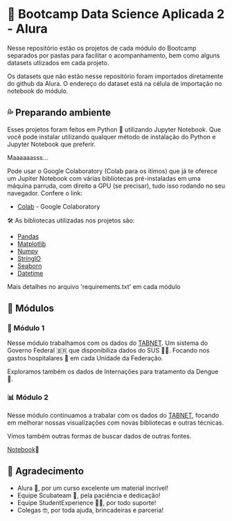 # :diving_mask: Bootcamp Data Science Aplicada 2 - Alura 
Nesse repositório estão os projetos de cada módulo do Bootcamp separados por pastas para facilitar o acompanhamento, bem como alguns datasets utlizados em cada projeto.

Os datasets que não estão nesse repositório foram importados diretamente do github da Alura. O endereço do dataset está na célula de importação no notebook do módulo.


## :sweat_drops: Preparando ambiente
Esses projetos foram feitos em Python :snake: utilizando Jupyter Notebook. Que você pode instalar utilizando qualquer método de instalação do Python e Jupyter Notebook que preferir. 

Maaaaaasss...

Pode usar o Google Colaboratory (Colab para os ítimos) que já te oferece um Jupiter Notebook com várias bibliotecas pré-instaladas em uma máquina parruda, com direito a GPU (se precisar), tudo isso rodando no seu navegador. Confere o link: 
* [Colab](https://colab.research.google.com) - Google Colaboratory

🛠️ As bibliotecas utilizadas nos projetos são:
* [Pandas](https://pandas.pydata.org/pandas-docs/stable/index.html)
* [Matplotlib](https://matplotlib.org)
* [Numpy](https://numpy.org)
* [StringIO](https://docs.python.org/2/library/stringio.html)
* [Seaborn](https://seaborn.pydata.org)
* [Datetime](https://docs.python.org/3/library/datetime.html)

Mais detalhes no arquivo 'requirements.txt' em cada módulo

## :scroll: Módulos
### :money_with_wings: Módulo 1
Nesse módulo trabalhamos com os dados do [TABNET](http://tabnet.datasus.gov.br). Um sistema do Governo Federal 🇧🇷 que disponibiliza dados do SUS :woman_health_worker:. Focando nos gastos hospitalares :hospital: em cada Unidade da Federação.

Exploramos também os dados de Internações para tratamento da Dengue :mosquito:.

### :bar_chart: Módulo 2
Nesse módulo continuamos a trabalar com os dados do [TABNET](http://tabnet.datasus.gov.br), focando em melhorar nossas visualizações com novas bibliotecas e outras técnicas.

Vimos também outras formas de buscar dados de outras fontes.

[Notebook](https://colab.research.google.com/drive/1dis9uwwcYwJ_Cc8kKhfQVpRFOci1izCU?usp=sharing):notebook:
## 🎁 Agradecimento

* Alura :blue_heart:, por um curso excelente um material incrível!
* Equipe Scubateam :diving_mask:, pela paciência e dedicação! 
* Equipe StudentExperience :man_student:, por todo suporte!
* Colegas 🤓, por toda ajuda, brincadeiras e parceria!
